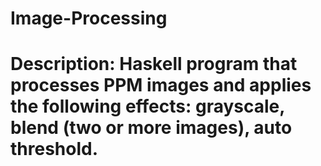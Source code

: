 # Image-Processing

# Description: Haskell program that processes PPM images and applies the following effects: grayscale, blend (two or more images), auto threshold.
